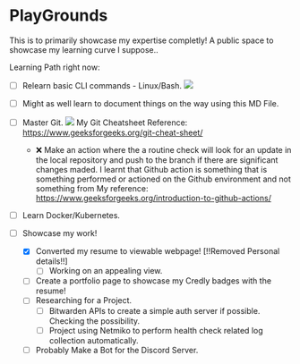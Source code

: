 # PlayGrounds
This is to primarily showcase my expertise completly!
A public space to showcase my learning curve I suppose..

Learning Path right now: 
- [ ] Relearn basic CLI commands - Linux/Bash.
    ![](https://geps.dev/progress/10)
- [ ] Might as well learn to document things on the way using this MD File. 

- [ ] Master Git. 
    ![](https://geps.dev/progress/10)
    My Git Cheatsheet Reference: https://www.geeksforgeeks.org/git-cheat-sheet/ 
    - ❌ Make an action where the a routine check will look for an update in the local repository and push to the branch if there are significant changes maded. 
    I learnt that Github action is something that is something performed or actioned on the Github environment and not something from 
    My reference: https://www.geeksforgeeks.org/introduction-to-github-actions/
- [ ] Learn Docker/Kubernetes. 


- [ ] Showcase my work!
    - [x] Converted my resume to viewable webpage! [!!Removed Personal details!!]
        - [ ] Working on an appealing view. 
    - [ ] Create a portfolio page to showcase my Credly badges with the resume!
        <!-- WIP. Might combine the one from above to do the same.  -->
    - [ ] Researching for a Project.
        - [ ] Bitwarden APIs to create a simple auth server if possible. Checking the possibility. 
        - [ ] Project using Netmiko to perform health check related log collection automatically. 
    - [ ] Probably Make a Bot for the Discord Server. 